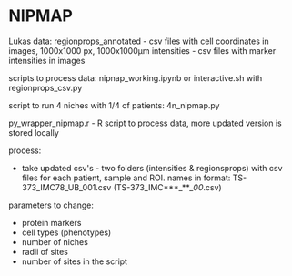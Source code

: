 # NIPMAP

Lukas data: 
regionprops_annotated - csv files with cell coordinates in images, 1000x1000 px, 1000x1000µm
intensities - csv files with marker intensities in images 

scripts to process data: nipnap_working.ipynb or interactive.sh with regionprops_csv.py 

script to run 4 niches with 1/4 of patients: 4n_nipmap.py 

py_wrapper_nipmap.r - R script to process data, more updated version is stored locally 

process: 
- take updated csv's - two folders (intensities & regionsprops) with csv files for each patient, sample and ROI. names in format: TS-373_IMC78_UB_001.csv (TS-373_IMC***_***_00*.csv)


parameters to change: 
- protein markers
- cell types (phenotypes)
- number of niches
- radii of sites
- number of sites in the script 
